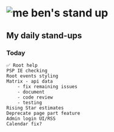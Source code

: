 # ![me](https://avatars2.githubusercontent.com/u/5232044?s=50&v=4) ben's stand up

## My daily stand-ups

### Today
    
    ✅ Root help
    PSP IE checking
    Root events styling
    Matrix - api data 
        - fix remaining issues
        - document
        - code review
        - testing
    Rising Star estimates
    Deprecate page part feature
    Admin login UI/RSS
    Calendar fix?
